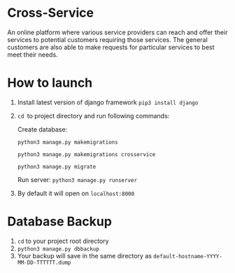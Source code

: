 # Cross-Service
An online platform where various service providers can reach and offer their services to potential customers requiring those services. The general customers are also able to make requests for particular services to best meet their needs.

# How to launch 
1. Install latest version of django framework
    `pip3 install django`
2. `cd `to project directory and run following commands:
 
    Create database:
    
    `python3 manage.py makemigrations` 
    
    `python3 manage.py makemigrations crosservice`
    
    `python3 manage.py migrate`
    
    Run server:
    `python3 manage.py runserver`
3. By default it will open on `localhost:8000`


# Database Backup
1. `cd` to your project root directory
2. `python3 manage.py dbbackup`
3. Your backup will save in the same directory as `default-hostname-YYYY-MM-DD-TTTTTT.dump`
